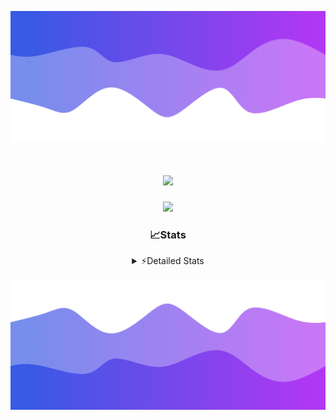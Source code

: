 ![Header](./header.png)
<div align="center">

<h1 align="center">
  <a href="https://git.io/typing-svg">
    <img src="https://readme-typing-svg.herokuapp.com/?lines=Hello,+There!+%F0%9F%91%8B;This+is+chicho.;Owner+on+Ocean;&center=true&size=25">
  </a>
</h1>
  
<p align="center">
  <img src="https://lanyard.cnrad.dev/api/852683595378196480" />
</p>

### 📈Stats
<details>
    <summary> ⚡Detailed Stats</summary>
    <br/>

<!--START_SECTION:waka-->
![Code Time](http://img.shields.io/badge/Code%20Time-1%2C072%20hrs%2046%20mins-blue)

![Profile Views](http://img.shields.io/badge/Profile%20Views-2-blue)

**🐱 My GitHub Data** 

> 📦 189.2 kB Used in GitHub's Storage 
 > 
> 🏆 0 Contributions in the Year 2025
 > 
> 🚫 Not Opted to Hire
 > 
> 📜 15 Public Repositories 
 > 
> 🔑 13 Private Repositories 
 > 
**I'm a Night 🦉** 

```text
🌞 Morning                24 commits          █░░░░░░░░░░░░░░░░░░░░░░░░   04.48 % 
🌆 Daytime                72 commits          ███░░░░░░░░░░░░░░░░░░░░░░   13.43 % 
🌃 Evening                239 commits         ███████████░░░░░░░░░░░░░░   44.59 % 
🌙 Night                  201 commits         █████████░░░░░░░░░░░░░░░░   37.50 % 
```
📅 **I'm Most Productive on Friday** 

```text
Monday                   29 commits          █░░░░░░░░░░░░░░░░░░░░░░░░   05.41 % 
Tuesday                  116 commits         █████░░░░░░░░░░░░░░░░░░░░   21.64 % 
Wednesday                84 commits          ████░░░░░░░░░░░░░░░░░░░░░   15.67 % 
Thursday                 72 commits          ███░░░░░░░░░░░░░░░░░░░░░░   13.43 % 
Friday                   126 commits         ██████░░░░░░░░░░░░░░░░░░░   23.51 % 
Saturday                 61 commits          ███░░░░░░░░░░░░░░░░░░░░░░   11.38 % 
Sunday                   48 commits          ██░░░░░░░░░░░░░░░░░░░░░░░   08.96 % 
```


📊 **This Week I Spent My Time On** 

```text
🕑︎ Time Zone: America/Argentina/Buenos_Aires

💬 Programming Languages: 
TypeScript               15 hrs 11 mins      ████████████████████████░   96.23 % 
Other                    20 mins             █░░░░░░░░░░░░░░░░░░░░░░░░   02.19 % 
Python                   10 mins             ░░░░░░░░░░░░░░░░░░░░░░░░░   01.11 % 
JavaScript               4 mins              ░░░░░░░░░░░░░░░░░░░░░░░░░   00.47 % 

🔥 Editors: 
Cursor                   15 hrs 46 mins      █████████████████████████   100.00 % 

🐱‍💻 Projects: 
ocean-backend            15 hrs 46 mins      █████████████████████████   100.00 % 

💻 Operating System: 
Windows                  15 hrs 46 mins      █████████████████████████   100.00 % 
```

**I Mostly Code in JavaScript** 

```text
JavaScript               8 repos             ██████░░░░░░░░░░░░░░░░░░░   24.24 % 
HTML                     7 repos             █████░░░░░░░░░░░░░░░░░░░░   21.21 % 
TypeScript               4 repos             ███░░░░░░░░░░░░░░░░░░░░░░   12.12 % 
Astro                    2 repos             ██░░░░░░░░░░░░░░░░░░░░░░░   06.06 % 
SCSS                     1 repo              █░░░░░░░░░░░░░░░░░░░░░░░░   03.03 % 
```




 Last Updated on 20/02/2025 08:20:51 UTC
<!--END_SECTION:waka-->
</details>

![Footer](./footer.png)

